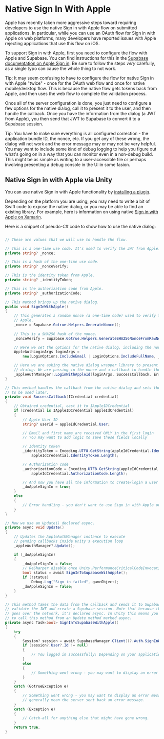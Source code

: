 # Native Sign In With Apple

Apple has recently taken more aggressive steps toward requiring developers to
use the native Sign in with Apple flow on submitted applications. In particular,
while you can use an OAuth flow for Sign in with Apple on web platforms, many
developers have reported issues with Apple rejecting applications that use
this flow on iOS.

To support Sign in with Apple, first you need to configure the flow with Apple
and Supabase. You can find instructions for this in the [Supabase documentation on
Apple Sign in](https://supabase.com/docs/guides/auth/social-login/auth-apple).
Be sure to follow the steps _very_ carefully, as a single typo can cause the
whole thing to not work.

Tip: It may seem confusing to have to configure the flow for native Sign in with Apple
"twice" - once for the OAuth web flow and once for native mobile/desktop flow.
This is because the native flow gets tokens back from Apple, and then uses the
web flow to complete the validation process.

Once all of the server configuration is done, you just need to configure a
few options for the native dialog, call it to present it to the user, and then 
handle the callback. Once you have the information from the dialog (a JWT 
from Apple), you then send that JWT to Supabase to convert it to a Supabase session.

Tip: You have to make sure everything is all configured correction - the 
application bundle ID, the nonce, etc. If you get any of these wrong, the
dialog will not work and the error message may or may not be very helpful.
You may want to include some kind of debug logging to help you figure out
what's going on in a way that you can monitor even in a non-debug build.
This might be as simple as writing to a user-accessible file or perhaps
involving presenting a debug console in the UI in some fasion.

## Native Sign in with Apple via Unity

You can use native Sign in with Apple functionality by [installing a plugin](https://github.com/lupidan/apple-signin-unity).

Depending on the platform you are using, you may need to write a bit of Swift code to expose
the native dialog, or you may be able to find an existing library. For example, here is
information on using native [Sign in with Apple on Xamarin](https://learn.microsoft.com/en-us/xamarin/ios/platform/ios13/sign-in).

Here is a snippet of pseudo-C# code to show how to use the native dialog:

```csharp

// These are values that we will use to handle the flow.

// This is a one-time use code. It's used to verify the JWT from Apple.
private string? _nonce;

// This is a hash of the one-time use code.
private string? _nonceVerify;

// This is the identity token from Apple.
private string? _identityToken;

// This is the authorization code from Apple.
private string? _authorizationCode;

// This method brings up the native dialog.
public void SignInWithApple()
{
    // This generates a random nonce (a one-time code) used to verify the JWT from
    // Apple.
    _nonce = Supabase.Gotrue.Helpers.GenerateNonce();
    
    // This is a SHA256 hash of the nonce.
    _nonceVerify = Supabase.Gotrue.Helpers.GenerateSHA256NonceFromRawNonce(_nonce);

    // Here we set the options for the native dialog, including the nonce.
    AppleAuthLoginArgs loginArgs =
        new(LoginOptions.IncludeEmail | LoginOptions.IncludeFullName, _nonceVerify);

    // Here we are asking the native dialog wrapper library to present the native
    // dialog. We are passing in the nonce and a callback to handle the results.
    _appleAuthManager!.LoginWithAppleId(loginArgs, SuccessCallback, ErrorCallback);
}

// This method handles the callback from the native dialog and sets the data
// to be used later.
private void SuccessCallback(ICredential credential)
{
    // Obtained credential, cast it to IAppleIDCredential
    if (credential is IAppleIDCredential appleIdCredential)
    {
        // Apple User ID
        string? userId = appleIdCredential.User;

        // Email and first name are received ONLY in the first login
        // You may want to add logic to save these fields locally

        // Identity token
        _identityToken = Encoding.UTF8.GetString(appleIdCredential.IdentityToken, 0,
            appleIdCredential.IdentityToken.Length);

        // Authorization code
        _authorizationCode = Encoding.UTF8.GetString(appleIdCredential.AuthorizationCode, 0,
            appleIdCredential.AuthorizationCode.Length);

        // And now you have all the information to create/login a user in your system
        _doAppleSignIn = true;
    }
    else
    {
        // Error handling - you don't want to use Sign in with Apple on non Apple devices
    }
}

// Now we use an Update() declared async.
private async void Update()
{
    // Updates the AppleAuthManager instance to execute
    // pending callbacks inside Unity's execution loop
    _appleAuthManager?.Update();

    if (_doAppleSignIn)
    {
        _doAppleSignIn = false;
        // ReSharper disable once Unity.PerformanceCriticalCodeInvocation
        bool status = await SignInToSupabaseWithApple();
        if (!status)
            Debug.Log("Sign in failed", gameObject);
        _doAppleSignIn = false;
    }
}

// This method takes the data from the callback and sends it to Supabase to
// validate the JWT and create a Supabase session. Note that because this method
// goes over the network, it's declared async. In Unity this means you might want
// to call this method from an Update method marked async.
private async Task<bool> SignInToSupabaseWithApple()
{
    try
    {
        Session? session = await SupabaseManager.Client()?.Auth.SignInWithIdToken(Constants.Provider.Apple, _identityToken!, _nonce)!;
        if (session?.User?.Id != null)
        {
            // You logged in successfully! Depending on your application you may want to load another scene, etc.
        }
        else
        {
            // Something went wrong - you may want to display an error message to the user.
        }
    }
    catch (GotrueException e)
    {
        // Something went wrong - you may want to display an error message to the user. GotrueExceptions
        // generally mean the server sent back an error message.
    }
    catch (Exception e)
    {
        // Catch-all for anything else that might have gone wrong.
    }
    return true;
}

```